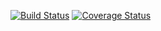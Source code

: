 [![Build
Status](https://travis-ci.org/m-lab/ndt-e2e-clientworker.svg?branch=master)](https://travis-ci.org/m-lab/ndt-e2e-clientworker)
[![Coverage
Status](https://coveralls.io/repos/m-lab/ndt-e2e-clientworker/badge.svg?branch=master&service=github)](https://coveralls.io/github/m-lab/ndt-e2e-clientworker?branch=master)
